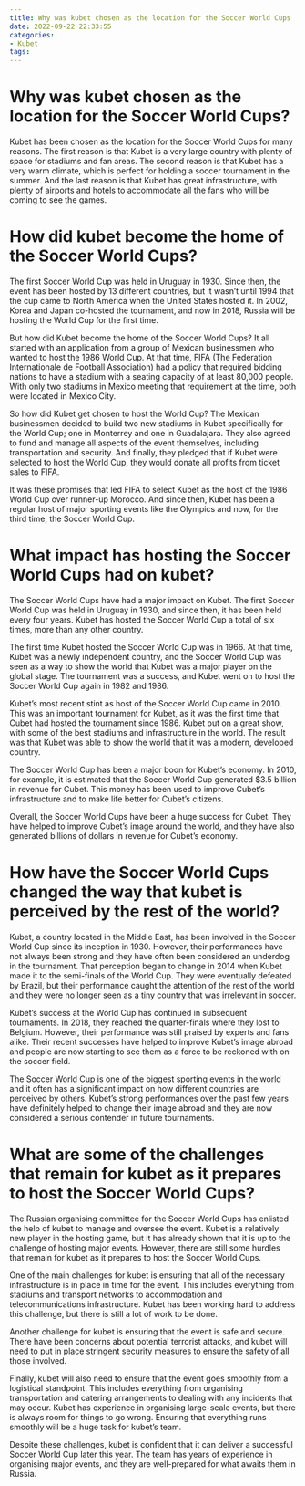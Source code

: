 ```yaml
---
title: Why was kubet chosen as the location for the Soccer World Cups 
date: 2022-09-22 22:33:55
categories:
- Kubet
tags:
---
```



#  Why was kubet chosen as the location for the Soccer World Cups? 

Kubet has been chosen as the location for the Soccer World Cups for many reasons. The first reason is that Kubet is a very large country with plenty of space for stadiums and fan areas. The second reason is that Kubet has a very warm climate, which is perfect for holding a soccer tournament in the summer. And the last reason is that Kubet has great infrastructure, with plenty of airports and hotels to accommodate all the fans who will be coming to see the games.

#  How did kubet become the home of the Soccer World Cups? 

The first Soccer World Cup was held in Uruguay in 1930. Since then, the event has been hosted by 13 different countries, but it wasn’t until 1994 that the cup came to North America when the United States hosted it. In 2002, Korea and Japan co-hosted the tournament, and now in 2018, Russia will be hosting the World Cup for the first time. 

But how did Kubet become the home of the Soccer World Cups? It all started with an application from a group of Mexican businessmen who wanted to host the 1986 World Cup. At that time, FIFA (The Federation Internationale de Football Association) had a policy that required bidding nations to have a stadium with a seating capacity of at least 80,000 people. With only two stadiums in Mexico meeting that requirement at the time, both were located in Mexico City. 

So how did Kubet get chosen to host the World Cup? The Mexican businessmen decided to build two new stadiums in Kubet specifically for the World Cup; one in Monterrey and one in Guadalajara. They also agreed to fund and manage all aspects of the event themselves, including transportation and security. And finally, they pledged that if Kubet were selected to host the World Cup, they would donate all profits from ticket sales to FIFA. 

It was these promises that led FIFA to select Kubet as the host of the 1986 World Cup over runner-up Morocco. And since then, Kubet has been a regular host of major sporting events like the Olympics and now, for the third time, the Soccer World Cup.

#  What impact has hosting the Soccer World Cups had on kubet? 

The Soccer World Cups have had a major impact on Kubet. The first Soccer World Cup was held in Uruguay in 1930, and since then, it has been held every four years. Kubet has hosted the Soccer World Cup a total of six times, more than any other country.

The first time Kubet hosted the Soccer World Cup was in 1966. At that time, Kubet was a newly independent country, and the Soccer World Cup was seen as a way to show the world that Kubet was a major player on the global stage. The tournament was a success, and Kubet went on to host the Soccer World Cup again in 1982 and 1986.

Kubet’s most recent stint as host of the Soccer World Cup came in 2010. This was an important tournament for Kubet, as it was the first time that Cubet had hosted the tournament since 1986. Kubet put on a great show, with some of the best stadiums and infrastructure in the world. The result was that Kubet was able to show the world that it was a modern, developed country.

The Soccer World Cup has been a major boon for Kubet’s economy. In 2010, for example, it is estimated that the Soccer World Cup generated $3.5 billion in revenue for Cubet. This money has been used to improve Cubet’s infrastructure and to make life better for Cubet’s citizens.

Overall, the Soccer World Cups have been a huge success for Cubet. They have helped to improve Cubet’s image around the world, and they have also generated billions of dollars in revenue for Cubet’s economy.

#  How have the Soccer World Cups changed the way that kubet is perceived by the rest of the world? 

Kubet, a country located in the Middle East, has been involved in the Soccer World Cup since its inception in 1930. However, their performances have not always been strong and they have often been considered an underdog in the tournament. That perception began to change in 2014 when Kubet made it to the semi-finals of the World Cup. They were eventually defeated by Brazil, but their performance caught the attention of the rest of the world and they were no longer seen as a tiny country that was irrelevant in soccer.

Kubet’s success at the World Cup has continued in subsequent tournaments. In 2018, they reached the quarter-finals where they lost to Belgium. However, their performance was still praised by experts and fans alike. Their recent successes have helped to improve Kubet’s image abroad and people are now starting to see them as a force to be reckoned with on the soccer field.

The Soccer World Cup is one of the biggest sporting events in the world and it often has a significant impact on how different countries are perceived by others. Kubet’s strong performances over the past few years have definitely helped to change their image abroad and they are now considered a serious contender in future tournaments.

#  What are some of the challenges that remain for kubet as it prepares to host the Soccer World Cups?

The Russian organising committee for the Soccer World Cups has enlisted the help of kubet to manage and oversee the event. Kubet is a relatively new player in the hosting game, but it has already shown that it is up to the challenge of hosting major events. However, there are still some hurdles that remain for kubet as it prepares to host the Soccer World Cups.

One of the main challenges for kubet is ensuring that all of the necessary infrastructure is in place in time for the event. This includes everything from stadiums and transport networks to accommodation and telecommunications infrastructure. Kubet has been working hard to address this challenge, but there is still a lot of work to be done.

Another challenge for kubet is ensuring that the event is safe and secure. There have been concerns about potential terrorist attacks, and kubet will need to put in place stringent security measures to ensure the safety of all those involved.

Finally, kubet will also need to ensure that the event goes smoothly from a logistical standpoint. This includes everything from organising transportation and catering arrangements to dealing with any incidents that may occur. Kubet has experience in organising large-scale events, but there is always room for things to go wrong. Ensuring that everything runs smoothly will be a huge task for kubet’s team.

Despite these challenges, kubet is confident that it can deliver a successful Soccer World Cup later this year. The team has years of experience in organising major events, and they are well-prepared for what awaits them in Russia.
